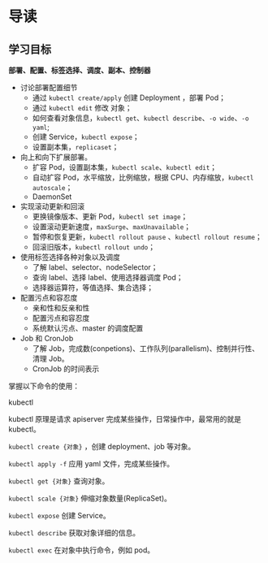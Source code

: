 # 导读

## 学习目标

**部署、配置、标签选择、调度、副本、控制器**

* 讨论部署配置细节
  * 通过 `kubectl create/apply` 创建 Deployment ，部署 Pod；
  * 通过 `kubectl edit` 修改 对象；
  * 如何查看对象信息，`kubectl get`、`kubectl describe`、`-o wide`、`-o yaml`;
  * 创建 Service，`kubectl expose`；
  * 设置副本集，`replicaset`；
* 向上和向下扩展部署。
  * 扩容 Pod，设置副本集，`kubectl scale`、`kubectl edit`；
  * 自动扩容 Pod，水平缩放，比例缩放，根据 CPU、内存缩放，`kubectl autoscale`；
  * DaemonSet
* 实现滚动更新和回滚
  * 更换镜像版本、更新 Pod，`kubectl set image`；
  * 设置滚动更新速度，`maxSurge`、`maxUnavailable`；
  * 暂停和恢复更新，`kubectl rollout pause` 、`kubectl rollout resume`；
  * 回滚旧版本，`kubectl rollout undo`；
* 使用标签选择各种对象以及调度
  * 了解 label、selector、nodeSelector；
  * 查询 label、选择 label、使用选择器调度 Pod；
  * 选择器运算符，等值选择、集合选择；
* 配置污点和容忍度
  * 亲和性和反亲和性
  * 配置污点和容忍度
  * 系统默认污点、master 的调度配置
* Job 和 CronJob
  * 了解 Job，完成数(conpetions)、工作队列(parallelism)、控制并行性、清理 Job。
  * CronJob 的时间表示

掌握以下命令的使用：

kubectl

kubectl 原理是请求 apiserver 完成某些操作，日常操作中，最常用的就是 kubectl。

`kubectl create {对象}` ，创建 deployment、job 等对象。

`kubectl apply -f` 应用 yaml 文件，完成某些操作。

`kubectl get {对象}` 查询对象。

`kubectl scale {对象}` 伸缩对象数量(ReplicaSet)。

`kubectl expose` 创建 Service。

`kubectl describe` 获取对象详细的信息。

`kubectl exec` 在对象中执行命令，例如 pod。
